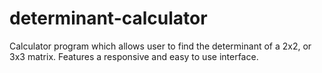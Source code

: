 # determinant-calculator
Calculator program which allows user to find the determinant of a 2x2, or 3x3 matrix. Features a responsive and easy to use interface.
